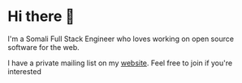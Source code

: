 # Hi there 👋

I'm a Somali Full Stack Engineer who loves working on open source software for the web.

I have a private mailing list on my [website](https://www.Apzhuss.com). Feel free to join if you're interested
